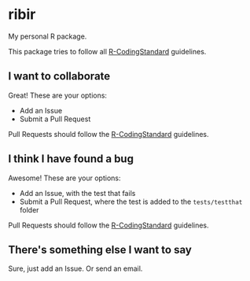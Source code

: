 # ribir

My personal R package.

This package tries to follow all [R-CodingStandard](https://github.com/richelbilderbeek/R-CodingStandard) guidelines.

## I want to collaborate

Great! These are your options:

 * Add an Issue
 * Submit a Pull Request

Pull Requests should follow the [R-CodingStandard](https://github.com/richelbilderbeek/R-CodingStandard) guidelines.

## I think I have found a bug

Awesome! These are your options:

 * Add an Issue, with the test that fails
 * Submit a Pull Request, where the test is added to the `tests/testthat` folder

Pull Requests should follow the [R-CodingStandard](https://github.com/richelbilderbeek/R-CodingStandard) guidelines.

## There's something else I want to say

Sure, just add an Issue. Or send an email.
